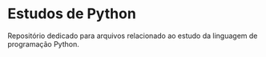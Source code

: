 # Estudos de Python

Repositório dedicado para arquivos relacionado ao estudo da linguagem de programação Python. 






